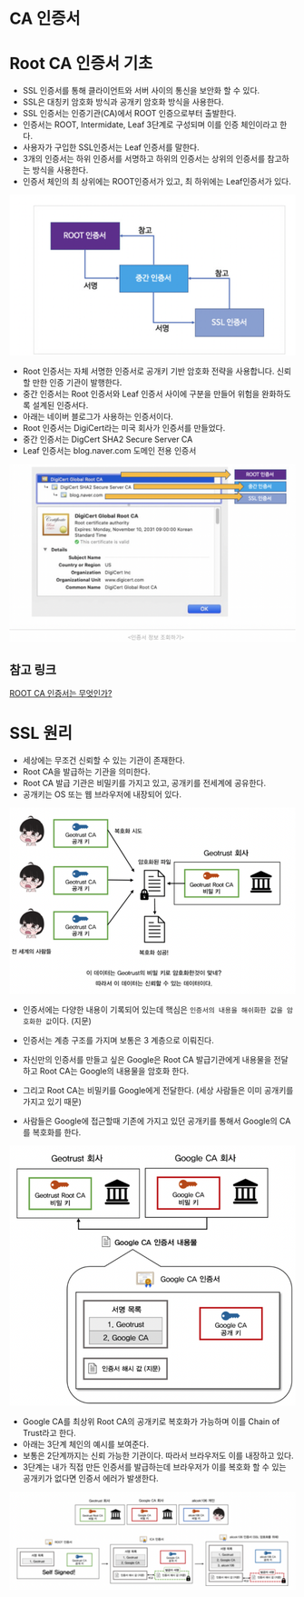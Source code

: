 # CA 인증서

# Root CA 인증서 기초

- SSL 인증서를 통해 클라이언트와 서버 사이의 통신을 보안화 할 수 있다.
- SSL은 대칭키 암호화 방식과 공개키 암호화 방식을 사용한다.
- SSL 인증서는 인증기관(CA)에서 ROOT 인증으로부터 출발한다.
- 인증서는 ROOT, Intermidate, Leaf 3단계로 구성되며 이를 인증 체인이라고 한다.
- 사용자가 구입한 SSL인증서는 Leaf 인증서를 말한다.
- 3개의 인증서는 하위 인증서를 서명하고 하위의 인증서는 상위의 인증서를 참고하는 방식을 사용한다.
- 인증서 체인의 최 상위에는 ROOT인증서가 있고, 최 하위에는 Leaf인증서가 있다.

![Untitled](./images/Untitled.png)

- Root 인증서는 자체 서명한 인증서로 공개키 기반 암호화 전략을 사용합니다. 신뢰할 만한 인증 기관이 발행한다.
- 중간 인증서는 Root 인증서와 Leaf 인증서 사이에 구분을 만들어 위험을 완화하도록 설계된 인증서다.
- 아래는 네이버 블로그가 사용하는 인증서이다.
- Root 인증서는 DigiCert라는 미국 회사가 인증서를 만들었다.
- 중간 인증서는 DigCert SHA2 Secure Server CA
- Leaf 인증서는 blog.naver.com 도메인 전용 인증서

![Untitled](./images/Untitled%201.png)

## 참고 링크

[ROOT CA 인증서는 무엇인가?](https://brunch.co.kr/@sangjinkang/47)

# SSL 원리

- 세상에는 무조건 신뢰할 수 있는 기관이 존재한다.
- Root CA을 발급하는 기관을 의미한다.
- Root CA 발급 기관은 비밀키를 가지고 있고, 공개키를 전세계에 공유한다.
- 공개키는 OS 또는 웹 브라우저에 내장되어 있다.

![Untitled](./images/Untitled%202.png)

- 인증서에는 다양한 내용이 기록되어 있는데 핵심은 `인증서의 내용을 해쉬화한 값을 암호화한 값`이다. (지문)
- 인증서는 계층 구조를 가지며 보통은 3 계층으로 이뤄진다.

- 자신만의 인증서를 만들고 싶은 Google은 Root CA 발급기관에게 내용물을 전달하고 Root CA는 Google의 내용물을 암호화 한다.
- 그리고 Root CA는 비밀키를 Google에게 전달한다. (세상 사람들은 이미 공개키를 가지고 있기 때문)
- 사람들은 Google에 접근할때 기존에 가지고 있던 공개키를 통해서 Google의 CA를 복호화를 한다.

![Untitled](./images/Untitled%203.png)

- Google CA를 최상위 Root CA의 공개키로 복호화가 가능하며 이를 Chain of Trust라고 한다.
- 아래는 3단계 체인의 예시를 보여준다.
- 보통은 2단계까지는 신뢰 가능한 기관이다. 따라서 브라우저도 이를 내장하고 있다.
- 3단계는 내가 직접 만든 인증서를 발급하는데 브라우저가 이를 복호화 할 수 있는 공개키가 없다면 인증서 에러가 발생한다.

![Untitled](./images/Untitled%204.png)
